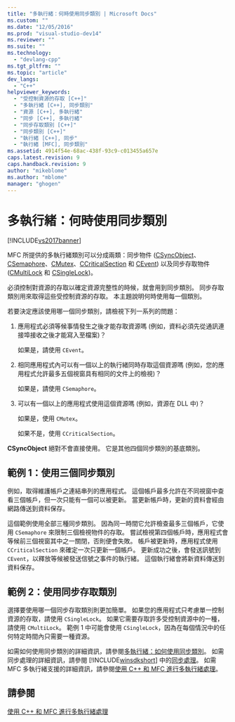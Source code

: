 ```yaml
---
title: "多執行緒：何時使用同步類別 | Microsoft Docs"
ms.custom: ""
ms.date: "12/05/2016"
ms.prod: "visual-studio-dev14"
ms.reviewer: ""
ms.suite: ""
ms.technology: 
  - "devlang-cpp"
ms.tgt_pltfrm: ""
ms.topic: "article"
dev_langs: 
  - "C++"
helpviewer_keywords: 
  - "受控制資源的存取 [C++]"
  - "多執行緒 [C++], 同步類別"
  - "資源 [C++], 多執行緒"
  - "同步 [C++], 多執行緒"
  - "同步存取類別 [C++]"
  - "同步類別 [C++]"
  - "執行緒 [C++], 同步"
  - "執行緒 [MFC], 同步類別"
ms.assetid: 4914f54e-68ac-438f-93c9-c013455a657e
caps.latest.revision: 9
caps.handback.revision: 9
author: "mikeblome"
ms.author: "mblome"
manager: "ghogen"
---
```

# 多執行緒：何時使用同步類別
[!INCLUDE[vs2017banner](../../assembler/inline/includes/vs2017banner.md)]

MFC 所提供的多執行緒類別可以分成兩類：同步物件 \([CSyncObject](../../mfc/reference/csyncobject-class.md)、[CSemaphore](../../mfc/reference/csemaphore-class.md)、[CMutex](../../mfc/reference/cmutex-class.md)、[CCriticalSection](../../mfc/reference/ccriticalsection-class.md) 和 [CEvent](../../mfc/reference/cevent-class.md)\) 以及同步存取物件 \([CMultiLock](../../mfc/reference/cmultilock-class.md) 和 [CSingleLock](../../mfc/reference/csinglelock-class.md)\)。  
  
 必須控制對資源的存取以確定資源完整性的時候，就會用到同步類別。  同步存取類別用來取得這些受控制資源的存取。  本主題說明何時使用每一個類別。  
  
 若要決定應該使用哪一個同步類別，請檢視下列一系列的問題：  
  
1.  應用程式必須等候事情發生之後才能存取資源嗎 \(例如，資料必須先從通訊連接埠接收之後才能寫入至檔案\)？  
  
     如果是，請使用 `CEvent`。  
  
2.  相同應用程式內可以有一個以上的執行緒同時存取這個資源嗎 \(例如，您的應用程式允許最多五個視窗具有相同的文件上的檢視\)？  
  
     如果是，請使用 `CSemaphore`。  
  
3.  可以有一個以上的應用程式使用這個資源嗎 \(例如，資源在 DLL 中\)？  
  
     如果是，使用 `CMutex`。  
  
     如果不是，使用 `CCriticalSection`。  
  
 **CSyncObject** 絕對不會直接使用。  它是其他四個同步類別的基底類別。  
  
## 範例 1：使用三個同步類別  
 例如，取得維護帳戶之連結串列的應用程式。  這個帳戶最多允許在不同視窗中查看三個帳戶，但一次只能有一個可以被更新。  當更新帳戶時，更新的資料會經由網路傳送到資料保存。  
  
 這個範例使用全部三種同步類別。  因為同一時間它允許檢查最多三個帳戶，它使用 `CSemaphore` 來限制三個檢視物件的存取。  嘗試檢視第四個帳戶時，應用程式會等候前三個視窗其中之一關閉，否則便會失敗。  帳戶被更新時，應用程式使用 `CCriticalSection` 來確定一次只更新一個帳戶。  更新成功之後，會發送訊號到 `CEvent`，以釋放等候被發送信號之事件的執行緒。  這個執行緒會將新資料傳送到資料保存。  
  
## 範例 2：使用同步存取類別  
 選擇要使用哪一個同步存取類別則更加簡單。  如果您的應用程式只考慮單一控制資源的存取，請使用 `CSingleLock`。  如果它需要存取許多受控制資源中的一種，請使用 `CMultiLock`。  範例 1 中可能會使用 `CSingleLock`，因為在每個情況中的任何特定時間內只需要一種資源。  
  
 如需如何使用同步類別的詳細資訊，請參閱[多執行緒：如何使用同步類別](../../parallel/multithreading-how-to-use-the-synchronization-classes.md)。  如需同步處理的詳細資訊，請參閱 [!INCLUDE[winsdkshort](../../atl/reference/includes/winsdkshort_md.md)] 中的[同步處理](http://msdn.microsoft.com/library/windows/desktop/ms686353)。  如需 MFC 多執行緒支援的詳細資訊，請參閱[使用 C\+\+ 和 MFC 進行多執行緒處理](../../parallel/multithreading-with-cpp-and-mfc.md)。  
  
## 請參閱  
 [使用 C\+\+ 和 MFC 進行多執行緒處理](../../parallel/multithreading-with-cpp-and-mfc.md)